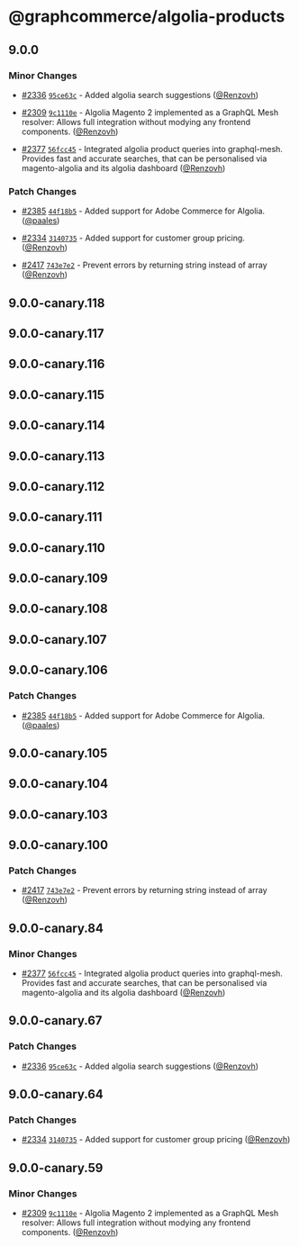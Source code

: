# @graphcommerce/algolia-products

## 9.0.0

### Minor Changes

- [#2336](https://github.com/graphcommerce-org/graphcommerce/pull/2336) [`95ce63c`](https://github.com/graphcommerce-org/graphcommerce/commit/95ce63cd32463835239ba959734cdaf1aa7f3f7b) - Added algolia search suggestions ([@Renzovh](https://github.com/Renzovh))

- [#2309](https://github.com/graphcommerce-org/graphcommerce/pull/2309) [`9c1110e`](https://github.com/graphcommerce-org/graphcommerce/commit/9c1110ed018139dec7e7183f783208c158ee7ead) - Algolia Magento 2 implemented as a GraphQL Mesh resolver: Allows full integration without modying any frontend components. ([@Renzovh](https://github.com/Renzovh))

- [#2377](https://github.com/graphcommerce-org/graphcommerce/pull/2377) [`56fcc45`](https://github.com/graphcommerce-org/graphcommerce/commit/56fcc45b60e43574c64fcdd7b02f8062d677e250) - Integrated algolia product queries into graphql-mesh. Provides fast and accurate searches, that can be personalised via magento-algolia and its algolia dashboard ([@Renzovh](https://github.com/Renzovh))

### Patch Changes

- [#2385](https://github.com/graphcommerce-org/graphcommerce/pull/2385) [`44f18b5`](https://github.com/graphcommerce-org/graphcommerce/commit/44f18b5a8986935728f7147d6f506dd1376fd594) - Added support for Adobe Commerce for Algolia. ([@paales](https://github.com/paales))

- [#2334](https://github.com/graphcommerce-org/graphcommerce/pull/2334) [`3140735`](https://github.com/graphcommerce-org/graphcommerce/commit/3140735a8a49f8bebcbfde4e581515884446e05d) - Added support for customer group pricing. ([@Renzovh](https://github.com/Renzovh))

- [#2417](https://github.com/graphcommerce-org/graphcommerce/pull/2417) [`743e7e2`](https://github.com/graphcommerce-org/graphcommerce/commit/743e7e275c8f0bfe32a5240c08eed92120085cc0) - Prevent errors by returning string instead of array ([@Renzovh](https://github.com/Renzovh))

## 9.0.0-canary.118

## 9.0.0-canary.117

## 9.0.0-canary.116

## 9.0.0-canary.115

## 9.0.0-canary.114

## 9.0.0-canary.113

## 9.0.0-canary.112

## 9.0.0-canary.111

## 9.0.0-canary.110

## 9.0.0-canary.109

## 9.0.0-canary.108

## 9.0.0-canary.107

## 9.0.0-canary.106

### Patch Changes

- [#2385](https://github.com/graphcommerce-org/graphcommerce/pull/2385) [`44f18b5`](https://github.com/graphcommerce-org/graphcommerce/commit/44f18b5a8986935728f7147d6f506dd1376fd594) - Added support for Adobe Commerce for Algolia. ([@paales](https://github.com/paales))

## 9.0.0-canary.105

## 9.0.0-canary.104

## 9.0.0-canary.103

## 9.0.0-canary.100

### Patch Changes

- [#2417](https://github.com/graphcommerce-org/graphcommerce/pull/2417) [`743e7e2`](https://github.com/graphcommerce-org/graphcommerce/commit/743e7e275c8f0bfe32a5240c08eed92120085cc0) - Prevent errors by returning string instead of array ([@Renzovh](https://github.com/Renzovh))

## 9.0.0-canary.84

### Minor Changes

- [#2377](https://github.com/graphcommerce-org/graphcommerce/pull/2377) [`56fcc45`](https://github.com/graphcommerce-org/graphcommerce/commit/56fcc45b60e43574c64fcdd7b02f8062d677e250) - Integrated algolia product queries into graphql-mesh. Provides fast and accurate searches, that can be personalised via magento-algolia and its algolia dashboard ([@Renzovh](https://github.com/Renzovh))

## 9.0.0-canary.67

### Patch Changes

- [#2336](https://github.com/graphcommerce-org/graphcommerce/pull/2336) [`95ce63c`](https://github.com/graphcommerce-org/graphcommerce/commit/95ce63cd32463835239ba959734cdaf1aa7f3f7b) - Added algolia search suggestions ([@Renzovh](https://github.com/Renzovh))

## 9.0.0-canary.64

### Patch Changes

- [#2334](https://github.com/graphcommerce-org/graphcommerce/pull/2334) [`3140735`](https://github.com/graphcommerce-org/graphcommerce/commit/3140735a8a49f8bebcbfde4e581515884446e05d) - Added support for customer group pricing ([@Renzovh](https://github.com/Renzovh))

## 9.0.0-canary.59

### Minor Changes

- [#2309](https://github.com/graphcommerce-org/graphcommerce/pull/2309) [`9c1110e`](https://github.com/graphcommerce-org/graphcommerce/commit/9c1110ed018139dec7e7183f783208c158ee7ead) - Algolia Magento 2 implemented as a GraphQL Mesh resolver: Allows full integration without modying any frontend components. ([@Renzovh](https://github.com/Renzovh))
